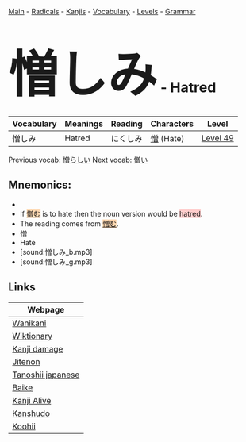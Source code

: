 <style> bigfont {font-size: 100px}</style>
[Main](../README.md) -
[Radicals](../radicals.md) -
[Kanjis](../kanjis.md) -
[Vocabulary](../vocabulary.md) -
[Levels](../levels.md) -
[Grammar](../grammar.md)
# <bigfont> 憎しみ</bigfont> - Hatred 

| Vocabulary | Meanings | Reading | Characters | Level |
| --- | --- | --- | --- | --- |
| 憎しみ | Hatred | にくしみ |  [憎](../kanjis/憎.md) (Hate) | [Level 49](../levels/wk_level49.md) |

Previous vocab: [憎らしい](憎らしい.md) Next vocab: [憎い](憎い.md) 

## Mnemonics:

* 
* If <span style="background-color:#fed8b1"> [憎む](https://jisho.org/search/憎む)</span> is to hate then the noun version would be <span style="background-color:#ffcccb"> hatred</span>.
* The reading comes from <span style="background-color:#fed8b1"> [憎む](https://jisho.org/search/憎む)</span>.
* 憎
* Hate
* [sound:憎しみ_b.mp3]
* [sound:憎しみ_g.mp3]


## Links 

| Webpage |
| --- |
| [Wanikani          ](https://www.wanikani.com/kanji/憎しみ) |
| [Wiktionary        ](https://en.wiktionary.org/wiki/憎しみ) |
| [Kanji damage      ](http://www.kanjidamage.com/kanji/search?utf8=✓&q=憎しみ) |
| [Jitenon           ](https://jitenon.com/kanji/憎しみ) |
| [Tanoshii japanese ](https://www.tanoshiijapanese.com/dictionary/kanji.cfm?k=憎しみ) |
| [Baike             ](https://baike.baidu.com/item/憎しみ) |
| [Kanji Alive       ](https://app.kanjialive.com/憎しみ) |
| [Kanshudo          ](https://www.kanshudo.com/searchmn?q=憎しみ) |
| [Koohii            ](https://kanji.koohii.com/study/kanji/憎しみ) |
